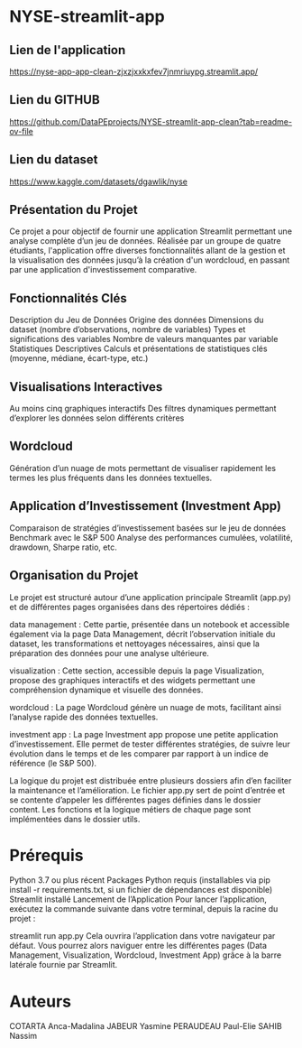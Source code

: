 # NYSE-streamlit-app
## Lien de l'application
https://nyse-app-app-clean-zjxzjxxkxfev7jnmriuypg.streamlit.app/
## Lien du GITHUB
https://github.com/DataPEprojects/NYSE-streamlit-app-clean?tab=readme-ov-file
## Lien du dataset
https://www.kaggle.com/datasets/dgawlik/nyse
## Présentation du Projet
Ce projet a pour objectif de fournir une application Streamlit permettant une analyse complète d’un jeu de données. Réalisée par un groupe de quatre étudiants, l'application offre diverses fonctionnalités allant de la gestion et la visualisation des données jusqu’à la création d'un wordcloud, en passant par une application d'investissement comparative.

## Fonctionnalités Clés

Description du Jeu de Données
Origine des données
Dimensions du dataset (nombre d’observations, nombre de variables)
Types et significations des variables
Nombre de valeurs manquantes par variable
Statistiques Descriptives
Calculs et présentations de statistiques clés (moyenne, médiane, écart-type, etc.)

## Visualisations Interactives

Au moins cinq graphiques interactifs
Des filtres dynamiques permettant d’explorer les données selon différents critères

## Wordcloud

Génération d’un nuage de mots permettant de visualiser rapidement les termes les plus fréquents dans les données textuelles.

## Application d’Investissement (Investment App)

Comparaison de stratégies d’investissement basées sur le jeu de données
Benchmark avec le S&P 500
Analyse des performances cumulées, volatilité, drawdown, Sharpe ratio, etc.

## Organisation du Projet
Le projet est structuré autour d’une application principale Streamlit (app.py) et de différentes pages organisées dans des répertoires dédiés :

data management : Cette partie, présentée dans un notebook et accessible également via la page Data Management, décrit l’observation initiale du dataset, les transformations et nettoyages nécessaires, ainsi que la préparation des données pour une analyse ultérieure.

visualization : Cette section, accessible depuis la page Visualization, propose des graphiques interactifs et des widgets permettant une compréhension dynamique et visuelle des données.

wordcloud : La page Wordcloud génère un nuage de mots, facilitant ainsi l’analyse rapide des données textuelles.

investment app : La page Investment app propose une petite application d’investissement. Elle permet de tester différentes stratégies, de suivre leur évolution dans le temps et de les comparer par rapport à un indice de référence (le S&P 500).

La logique du projet est distribuée entre plusieurs dossiers afin d’en faciliter la maintenance et l’amélioration. Le fichier app.py sert de point d’entrée et se contente d’appeler les différentes pages définies dans le dossier content. Les fonctions et la logique métiers de chaque page sont implémentées dans le dossier utils.

# Prérequis
Python 3.7 ou plus récent
Packages Python requis (installables via pip install -r requirements.txt, si un fichier de dépendances est disponible)
Streamlit installé
Lancement de l’Application
Pour lancer l’application, exécutez la commande suivante dans votre terminal, depuis la racine du projet :

streamlit run app.py
Cela ouvrira l’application dans votre navigateur par défaut. Vous pourrez alors naviguer entre les différentes pages (Data Management, Visualization, Wordcloud, Investment App) grâce à la barre latérale fournie par Streamlit.

# Auteurs
COTARTA Anca-Madalina
JABEUR Yasmine
PERAUDEAU Paul-Elie
SAHIB Nassim